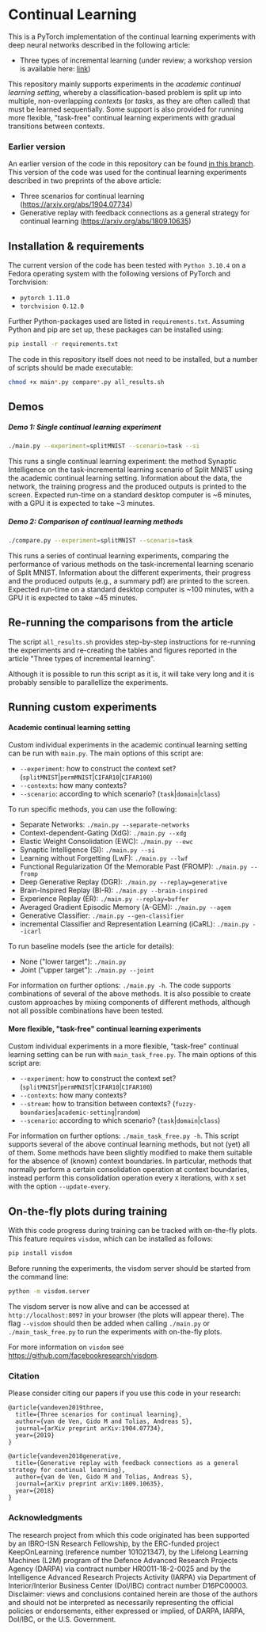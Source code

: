 # Continual Learning
This is a PyTorch implementation of the continual learning experiments with deep neural networks described in the
following article:
* Three types of incremental learning (under review; a workshop version is available here:
[link](https://virtual.lifelong-ml.cc/poster_67.html))

This repository mainly supports experiments in the *academic continual learning setting*, whereby
a classification-based problem is split up into multiple, non-overlapping *contexts*
(or *tasks*, as they are often called) that must be learned sequentially.
Some support is also provided for running more flexible, "task-free" continual learning experiments
with gradual transitions between contexts.


### Earlier version
An earlier version of the code in this repository can be found 
[in this branch](https://github.com/GMvandeVen/continual-learning/tree/preprints).
This version of the code was used for the continual learning experiments described
in two preprints of the above article:
- Three scenarios for continual learning (<https://arxiv.org/abs/1904.07734>)
- Generative replay with feedback connections as a general strategy for continual learning
(<https://arxiv.org/abs/1809.10635>)


## Installation & requirements
The current version of the code has been tested with `Python 3.10.4` on a Fedora operating system
with the following versions of PyTorch and Torchvision:
* `pytorch 1.11.0`
* `torchvision 0.12.0`

Further Python-packages used are listed in `requirements.txt`.
Assuming Python and pip are set up, these packages can be installed using:
```bash
pip install -r requirements.txt
```

The code in this repository itself does not need to be installed, but a number of scripts should be made executable:
```bash
chmod +x main*.py compare*.py all_results.sh
```


## Demos
##### Demo 1: Single continual learning experiment
```bash
./main.py --experiment=splitMNIST --scenario=task --si
```
This runs a single continual learning experiment:
the method Synaptic Intelligence on the task-incremental learning scenario of Split MNIST
using the academic continual learning setting.
Information about the data, the network, the training progress and the produced outputs is printed to the screen.
Expected run-time on a standard desktop computer is ~6 minutes, with a GPU it is expected to take ~3 minutes.

##### Demo 2: Comparison of continual learning methods
```bash
./compare.py --experiment=splitMNIST --scenario=task
```
This runs a series of continual learning experiments,
comparing the performance of various methods on the task-incremental learning scenario of Split MNIST.
Information about the different experiments, their progress and 
the produced outputs (e.g., a summary pdf) are printed to the screen.
Expected run-time on a standard desktop computer is ~100 minutes, with a GPU it is expected to take ~45 minutes.


## Re-running the comparisons from the article
The script `all_results.sh` provides step-by-step instructions for re-running the experiments and re-creating the
tables and figures reported in the article "Three types of incremental learning".

Although it is possible to run this script as it is, it will take very long and it is probably sensible to parallellize
the experiments.


## Running custom experiments
#### Academic continual learning setting
Custom individual experiments in the academic continual learning setting can be run with `main.py`.
The main options of this script are:
- `--experiment`: how to construct the context set? (`splitMNIST`|`permMNIST`|`CIFAR10`|`CIFAR100`)
- `--contexts`: how many contexts?
- `--scenario`: according to which scenario? (`task`|`domain`|`class`)

To run specific methods, you can use the following:
- Separate Networks: `./main.py --separate-networks`
- Context-dependent-Gating (XdG): `./main.py --xdg`
- Elastic Weight Consolidation (EWC): `./main.py --ewc`
- Synaptic Intelligence (SI): `./main.py --si`
- Learning without Forgetting (LwF): `./main.py --lwf`
- Functional Regularization Of the Memorable Past (FROMP): `./main.py --fromp`
- Deep Generative Replay (DGR): `./main.py --replay=generative`
- Brain-Inspired Replay (BI-R): `./main.py --brain-inspired`
- Experience Replay (ER): `./main.py --replay=buffer`
- Averaged Gradient Episodic Memory (A-GEM): `./main.py --agem`
- Generative Classifier: `./main.py --gen-classifier`
- incremental Classifier and Representation Learning (iCaRL): `./main.py --icarl`

To run baseline models (see the article for details):
- None ("lower target"): `./main.py`
- Joint ("upper target"): `./main.py --joint`

For information on further options: `./main.py -h`.
The code supports combinations of several of the above methods.
It is also possible to create custom approaches by mixing components of different methods,
although not all possible combinations have been tested.

#### More flexible, "task-free" continual learning experiments
Custom individual experiments in a more flexible, "task-free" continual learning setting can be run with 
`main_task_free.py`. The main options of this script are:
- `--experiment`: how to construct the context set? (`splitMNIST`|`permMNIST`|`CIFAR10`|`CIFAR100`)
- `--contexts`: how many contexts?
- `--stream`: how to transition between contexts? (`fuzzy-boundaries`|`academic-setting`|`random`)
- `--scenario`: according to which scenario? (`task`|`domain`|`class`)

For information on further options: `./main_task_free.py -h`. This script supports several of the above 
continual learning methods, but not (yet) all of them. Some methods have been slightly modified to 
make them suitable for the absence of (known) context boundaries.
In particular, methods that normally perform a certain consolidation operation at context boundaries, instead perform
this consolidation operation every `X` iterations, with `X` set with the option `--update-every`. 

## On-the-fly plots during training
With this code progress during training can be tracked with on-the-fly plots. This feature requires `visdom`, 
which can be installed as follows:
```bash
pip install visdom
```
Before running the experiments, the visdom server should be started from the command line:
```bash
python -m visdom.server
```
The visdom server is now alive and can be accessed at `http://localhost:8097` in your browser (the plots will appear
there). The flag `--visdom` should then be added when calling `./main.py` or `./main_task_free.py` to run the experiments with on-the-fly plots.

For more information on `visdom` see <https://github.com/facebookresearch/visdom>.


### Citation
Please consider citing our papers if you use this code in your research:
```
@article{vandeven2019three,
  title={Three scenarios for continual learning},
  author={van de Ven, Gido M and Tolias, Andreas S},
  journal={arXiv preprint arXiv:1904.07734},
  year={2019}
}

@article{vandeven2018generative,
  title={Generative replay with feedback connections as a general strategy for continual learning},
  author={van de Ven, Gido M and Tolias, Andreas S},
  journal={arXiv preprint arXiv:1809.10635},
  year={2018}
}
```
[//]: # (If you use this code in your research, please consider citing its accompanying paper:)

[//]: # (```)

[//]: # (@article{vandeven2022three,)

[//]: # (  title={Three types of incremental learning},)

[//]: # (  author={van de Ven, Gido M and Tuytelaars, Tinne and Tolias, Andreas S},)

[//]: # (  journal={...},)

[//]: # (  year={2022})

[//]: # (})

[//]: # (```)


### Acknowledgments
The research project from which this code originated has been supported by an IBRO-ISN Research Fellowship,
by the ERC-funded project KeepOnLearning (reference number 101021347),
by the Lifelong Learning Machines (L2M) program of the Defence Advanced Research Projects Agency (DARPA)
via contract number HR0011-18-2-0025 and by the Intelligence Advanced Research Projects Activity (IARPA)
via Department of Interior/Interior Business Center (DoI/IBC) contract number D16PC00003.
Disclaimer: views and conclusions contained herein are those of the authors and should not be interpreted
as necessarily representing the official policies or endorsements, either expressed or implied,
of DARPA, IARPA, DoI/IBC, or the U.S. Government.